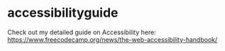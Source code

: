 # accessibilityguide
Check out my detailed guide on Accessibility here: https://www.freecodecamp.org/news/the-web-accessibility-handbook/
